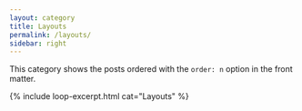 ```yaml
---
layout: category
title: Layouts
permalink: /layouts/
sidebar: right
---
```


This category shows the posts ordered with the `order: n` option in the front matter.

{% include loop-excerpt.html cat="Layouts" %}
